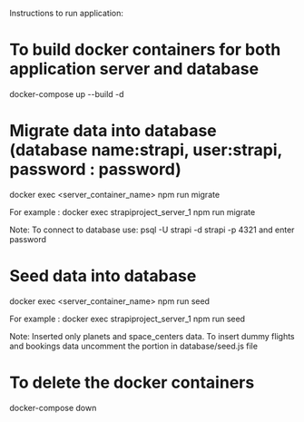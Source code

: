 Instructions to run application:

# To build docker containers for both application server and database
docker-compose up --build -d 



# Migrate data into database (database name:strapi, user:strapi, password : password)
docker exec <server_container_name> npm run migrate

For example : docker exec strapiproject_server_1 npm run migrate 

Note: To connect to database use:  psql -U strapi -d strapi -p 4321 and enter password

# Seed data into database
docker exec <server_container_name> npm run seed

For example : docker exec strapiproject_server_1 npm run seed 

Note: Inserted only planets and space_centers data. 
To insert dummy flights and bookings data uncomment the portion in database/seed.js file


# To delete the docker containers 
docker-compose down
